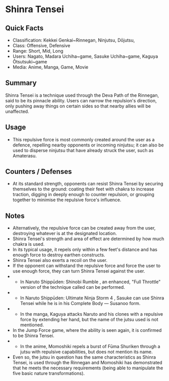 # Shinra Tensei

## Quick Facts
- Classification: Kekkei Genkai~Rinnegan, Ninjutsu, Dōjutsu,
- Class: Offensive, Defensive
- Range: Short, Mid, Long
- Users: Nagato, Madara Uchiha~game, Sasuke Uchiha~game, Kaguya Ōtsutsuki~game
- Media: Anime, Manga, Game, Movie

## Summary
Shinra Tensei is a technique used through the Deva Path of the Rinnegan, said to be its pinnacle ability. Users can narrow the repulsion's direction, only pushing away things on certain sides so that nearby allies will be unaffected.

## Usage
- This repulsive force is most commonly created around the user as a defence, repelling nearby opponents or incoming ninjutsu; it can also be used to disperse ninjutsu that have already struck the user, such as Amaterasu.

## Counters / Defenses
- At its standard strength, opponents can resist Shinra Tensei by securing themselves to the ground: coating their feet with chakra to increase traction, digging in deeply enough to counter repulsion, or grouping together to minimise the repulsive force's influence.

## Notes
- Alternatively, the repulsive force can be created away from the user, destroying whatever is at the designated location.
- Shinra Tensei's strength and area of effect are determined by how much chakra is used.
- In its typical usage, it repels only within a few feet's distance and has enough force to destroy earthen constructs.
- Shinra Tensei also exerts a recoil on the user.
- If the opponent can withstand the repulsive force and force the user to use enough force, they can turn Shinra Tensei against the user.
- * In Naruto Shippūden: Shinobi Rumble , an enhanced, "Full Throttle" version of the technique called can be performed.
- * In Naruto Shippūden: Ultimate Ninja Storm 4 , Sasuke can use Shinra Tensei while he is in his Complete Body — Susanoo form.
- * In the manga, Kaguya attacks Naruto and his clones with a repulsive force by extending her hand, but the name of the jutsu used is not mentioned.
- In the Jump Force game, where the ability is seen again, it is confirmed to be Shinra Tensei.
- * In the anime, Momoshiki repels a burst of Fūma Shuriken through a jutsu with repulsive capabilities, but does not mention its name.
- Even so, the jutsu in question has the same characteristics as Shinra Tensei, is used through the Rinnegan and Momoshiki has demonstrated that he meets the necessary requirements (being able to manipulate the five basic nature transformations).

